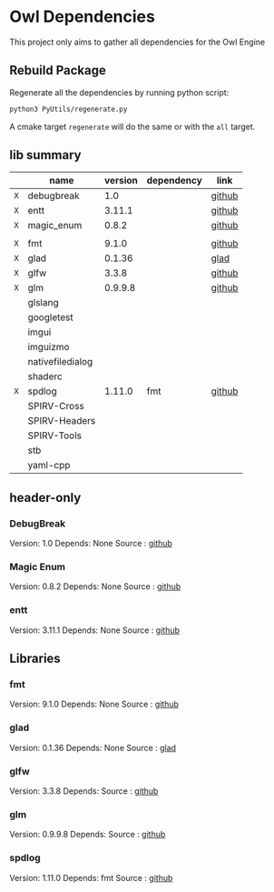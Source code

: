 # Owl Dependencies

This project only aims to gather all dependencies for the Owl Engine

## Rebuild Package

Regenerate all the dependencies by running python script:

```bash
python3 PyUtils/regenerate.py
```

A cmake target `regenerate` will do the same or with the `all` target.

## lib summary

|     | name             | version | dependency | link                                            |
|-----|------------------|---------|------------|-------------------------------------------------|
| `X` | debugbreak       | 1.0     |            | [github](https://github.com/scottt/debugbreak)  |
| `X` | entt             | 3.11.1  |            | [github](https://github.com/skypjack/entt)      |
| `X` | magic_enum       | 0.8.2   |            | [github](https://github.com/Neargye/magic_enum) |
|     |                  |         |            |                                                 |
| `X` | fmt              | 9.1.0   |            | [github](https://github.com/fmtlib/fmt)         |
| `X` | glad             | 0.1.36  |            | [glad](https://glad.dav1d.de/)                  |
| `X` | glfw             | 3.3.8   |            | [github](https://github.com/glfw/glfw)          |
| `X` | glm              | 0.9.9.8 |            | [github](https://github.com/g-truc/glm)         |
| ` ` | glslang          |         |            |                                                 |
| ` ` | googletest       |         |            |                                                 |
| ` ` | imgui            |         |            |                                                 |
| ` ` | imguizmo         |         |            |                                                 |
| ` ` | nativefiledialog |         |            |                                                 |
| ` ` | shaderc          |         |            |                                                 |
| `X` | spdlog           | 1.11.0  | fmt        | [github](https://github.com/gabime/spdlog)      |
| ` ` | SPIRV-Cross      |         |            |                                                 |
| ` ` | SPIRV-Headers    |         |            |                                                 |
| ` ` | SPIRV-Tools      |         |            |                                                 |
| ` ` | stb              |         |            |                                                 |
| ` ` | yaml-cpp         |         |            |                                                 |

## header-only

### DebugBreak

Version: 1.0
Depends: None
Source : [github](https://github.com/scottt/debugbreak)

### Magic Enum

Version: 0.8.2
Depends: None
Source : [github](https://github.com/Neargye/magic_enum)

### entt

Version: 3.11.1
Depends: None
Source : [github](https://github.com/skypjack/entt)

## Libraries

### fmt

Version: 9.1.0
Depends: None
Source : [github](https://github.com/fmtlib/fmt)

### glad

Version: 0.1.36
Depends: None
Source : [glad](https://glad.dav1d.de/)

### glfw

Version: 3.3.8
Depends:
Source : [github](https://github.com/glfw/glfw)

### glm

Version: 0.9.9.8
Depends:
Source : [github](https://github.com/g-truc/glm)

### spdlog

Version: 1.11.0
Depends: fmt
Source : [github](https://github.com/gabime/spdlog)
